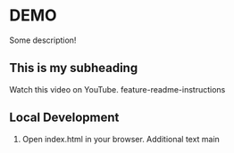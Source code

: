 # DEMO

Some description!

## This is my subheading
Watch this video on YouTube.
feature-readme-instructions

## Local Development
1. Open index.html in your browser.
Additional text
main
